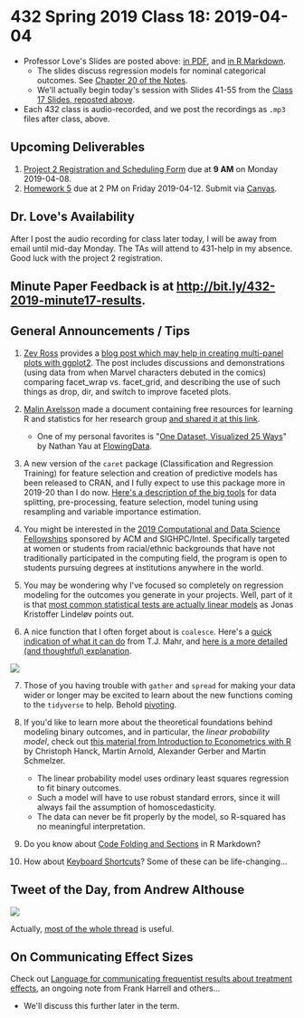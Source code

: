 # 432 Spring 2019 Class 18: 2019-04-04

- Professor Love's Slides are posted above: [in PDF](https://github.com/THOMASELOVE/2019-432/blob/master/slides/class18/432_2019_slides18.pdf), and [in R Markdown](https://github.com/THOMASELOVE/2019-432/blob/master/slides/class18/432_2019_slides18.Rmd).
    - The slides discuss regression models for nominal categorical outcomes. See [Chapter 20 of the Notes](https://thomaselove.github.io/2019-432-book/analyzing-literary-styles-with-multinomial-logistic-regression.html).
    - We'll actually begin today's session with Slides 41-55 from the [Class 17 Slides, reposted above](https://github.com/THOMASELOVE/2019-432/blob/master/slides/class18/432_2019_slides17.pdf). 
- Each 432 class is audio-recorded, and we post the recordings as `.mp3` files after class, above.

## Upcoming Deliverables

1. [Project 2 Registration and Scheduling Form](http://bit.ly/432-2019-project2-registration) due at **9 AM** on Monday 2019-04-08.
2. [Homework 5](https://github.com/THOMASELOVE/2019-432/tree/master/homework/homework5) due at 2 PM on Friday 2019-04-12. Submit via [Canvas](https://canvas.case.edu/).

## Dr. Love's Availability

After I post the audio recording for class later today, I will be away from email until mid-day Monday. The TAs will attend to 431-help in my absence. Good luck with the project 2 registration.

## Minute Paper Feedback is at http://bit.ly/432-2019-minute17-results.

## General Announcements / Tips

1. [Zev Ross](https://twitter.com/zevross/status/1113068644895002626?s=11) provides a [blog post which may help in creating multi-panel plots with ggplot2](https://t.co/I5PJh6kAKy). The post includes discussions and demonstrations (using data from when Marvel characters debuted in the comics) comparing facet_wrap vs. facet_grid, and describing the use of such things as drop, dir, and switch to improve faceted plots.

2. [Malin Axelsson](https://twitter.com/malinfax/status/1056660281168986113) made a document containing free resources for learning R and statistics for her research group [and shared it at this link](https://t.co/JutzTPyfbi).
    - One of my personal favorites is "[One Dataset, Visualized 25 Ways](https://flowingdata.com/2017/01/24/one-dataset-visualized-25-ways/)" by Nathan Yau at [FlowingData](https://flowingdata.com).

3. A new version of the `caret` package (Classification and Regression Training) for feature selection and creation of predictive models has been released to CRAN, and I fully expect to use this package more in 2019-20 than I do now. [Here's a description of the big tools](https://topepo.github.io/caret/) for data splitting, pre-processing, feature selection, model tuning using resampling and variable importance estimation.

4. You might be interested in the [2019 Computational and Data Science Fellowships](https://www.sighpc.org/fellowships) sponsored by ACM and SIGHPC/Intel. Specifically targeted at women or students from racial/ethnic backgrounds that have not traditionally participated in the computing field, the program is open to students pursuing degrees at institutions anywhere in the world. 

5. You may be wondering why I've focused so completely on regression modeling for the outcomes you generate in your projects. Well, part of it is that [most common statistical tests are actually linear models](https://lindeloev.github.io/tests-as-linear/) as Jonas Kristoffer Lindeløv points out.

6. A nice function that I often forget about is `coalesce`. Here's a [quick indication of what it can do](https://twitter.com/tjmahr/status/1111324874092564481?s=11) from T.J. Mahr, and [here is a more detailed (and thoughtful) explanation](https://www.jessemaegan.com/post/learning-to-learn-metacognition-and-the-coalesce-function/).

![](https://github.com/THOMASELOVE/2019-432/blob/master/slides/class18/mahr.png)

7. Those of you having trouble with `gather` and `spread` for making your data wider or longer may be excited to learn about the new functions coming to the `tidyverse` to help. Behold [pivoting](https://tidyr.tidyverse.org/dev/articles/pivot.html).

8. If you'd like to learn more about the theoretical foundations behind modeling binary outcomes, and in particular, the *linear probability model*, check out [this material from Introduction to Econometrics with R](https://www.econometrics-with-r.org/11-1-binary-dependent-variables-and-the-linear-probability-model.html) by Christoph Hanck, Martin Arnold, Alexander Gerber and Martin Schmelzer.
    - The linear probability model uses ordinary least squares regression to fit binary outcomes.
    - Such a model will have to use robust standard errors, since it will always fail the assumption of homoscedasticity.
    - The data can never be fit properly by the model, so R-squared has no meaningful interpretation.

9. Do you know about [Code Folding and Sections](https://support.rstudio.com/hc/en-us/articles/200484568-Code-Folding-and-Sections) in R Markdown?

10. How about [Keyboard Shortcuts](https://support.rstudio.com/hc/en-us/articles/200711853-Keyboard-Shortcuts)? Some of these can be life-changing...

## Tweet of the Day, from Andrew Althouse

![](https://github.com/THOMASELOVE/2019-432/blob/master/slides/class18/althouse.png)

Actually, [most of the whole thread](https://twitter.com/adalthousephd/status/1113027432804745216?s=11) is useful.

## On Communicating Effect Sizes

Check out [Language for communicating frequentist results about treatment effects](https://discourse.datamethods.org/t/language-for-communicating-frequentist-results-about-treatment-effects/934), an ongoing note from Frank Harrell and others...

- We'll discuss this further later in the term.
